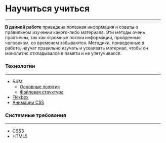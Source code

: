 # Научиться учиться
---
**В данной работе** приведена полезная информация и советы о правильном изучении какого-либо материала. Эти методы очень практичны, так как огромные потоки информации, пройденные человеком, со временем забываются. Методики, приведенные в работе, научат правильно изучать и усваивать материал, чтобы он монолитно откладывался в памяти и не улетучивался.  
  
### Технологии
---
* *БЭМ*
    * [Основные понятия](https://ru.bem.info/methodology/key-concepts/)
    * [Файловая структура](https://ru.bem.info/methodology/filestructure/)
* [Flexbox](https://www.w3.org/TR/css-flexbox-1/)
* [Анимации CSS](https://developer.mozilla.org/ru/docs/Web/CSS/CSS_Animations/Ispolzovanie_CSS_animatciy)  
  
### Системные требования
---
* CSS3
* HTML5